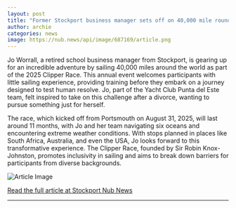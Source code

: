 ```yaml
---
layout: post
title: "Former Stockport business manager sets off on 40,000 mile round the world yacht race"
author: archie
categories: news
image: https://nub.news/api/image/687169/article.png
---
```

Jo Worrall, a retired school business manager from Stockport, is gearing up for an incredible adventure by sailing 40,000 miles around the world as part of the 2025 Clipper Race. This annual event welcomes participants with little sailing experience, providing training before they embark on a journey designed to test human resolve. Jo, part of the Yacht Club Punta del Este team, felt inspired to take on this challenge after a divorce, wanting to pursue something just for herself. 

The race, which kicked off from Portsmouth on August 31, 2025, will last around 11 months, with Jo and her team navigating six oceans and encountering extreme weather conditions. With stops planned in places like South Africa, Australia, and even the USA, Jo looks forward to this transformative experience. The Clipper Race, founded by Sir Robin Knox-Johnston, promotes inclusivity in sailing and aims to break down barriers for participants from diverse backgrounds.

![Article Image](https://nub.news/api/image/687169/article.png)

[Read the full article at Stockport Nub News](https://stockport.nub.news/news/local-news/former-stockport-business-manager-sets-off-on-40000-mile-round-the-world-yacht-race-270465)

---
